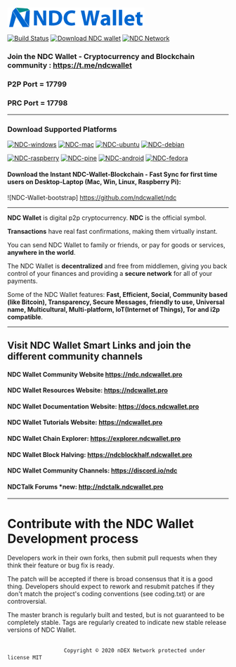 ![NDC-NDC](https://raw.githubusercontent.com/ndcwallet/ndc-site/master/assets/img/ndc-logo.png)

[![Build Status](https://travis-ci.org/ndcpro/ndc.svg?branch=master)](https://travis-ci.org/ndcpro/ndc) [![Download NDC wallet](https://img.shields.io/badge/downloads-latest%20client-blue.svg)](https://github.com/ndexnetwork/ndc/releases/latest) [![NDC Network](https://img.shields.io/badge/network%20status-stable-brightgreen.svg)](http://explorer.ndcwallet.pro)


### Join the NDC Wallet - Cryptocurrency and Blockchain community : https://t.me/ndcwallet

### P2P Port = 17799
### PRC Port = 17798
-------------------

### Download Supported Platforms

[![NDC-windows](http://i.imgur.com/kJIvcip.png)](https://www.ndcwallet.pro/#jf_download) [![NDC-mac](http://i.imgur.com/eW5Hlpc.png)](https://www.ndcwallet.pro/#jf_download) [![NDC-ubuntu](http://imgur.com/orQ2ta4.png)](https://www.ndcwallet.pro/#jf_download) [![NDC-debian](https://i.imgur.com/pPS1OOx.png)](https://www.ndcwallet.pro/#jf_download)

[![NDC-raspberry](http://imgur.com/UJNvyax.png)](https://ndc.org/#jf_download)  [![NDC-pine](http://imgur.com/bUpbcNL.png)](https://www.ndcwallet.pro/#jf_download) [![NDC-android](http://i.imgur.com/Tx4q5Dc.png)](https://www.ndcwallet.pro/#jf_download) [![NDC-fedora](https://i.imgur.com/WCovlZx.png)](https://www.ndcwallet.pro/#jf_download)

#### Download the Instant NDC-Wallet-Blockchain - Fast Sync for first time users on Desktop-Laptop (Mac, Win, Linux, Raspberry Pi):
![NDC-Wallet-bootstrap] https://github.com/ndcwallet/ndc

--------------------

**NDC Wallet** is digital p2p cryptocurrency. **NDC** is the official symbol.

**Transactions** have real fast confirmations, making them virtually instant.

You can send NDC Wallet to family or friends, or pay for goods or services, **anywhere in the world**.

The NDC Wallet is **decentralized** and free from middlemen, giving you back control of your finances and providing a **secure network** for all of your payments.

Some of the NDC Wallet features: **Fast, Efficient, Social, Community based (like Bitcoin), Transparency, Secure Messages, friendly to use, Universal name, Multicultural, Multi-platform, IoT(Internet of Things), Tor and i2p compatible**.

--------------------

## Visit NDC Wallet Smart Links and join the different community channels

#### NDC Wallet Community Website  https://ndc.ndcwallet.pro

#### NDC Wallet Resources Website:  https://ndcwallet.pro

#### NDC Wallet Documentation Website:  https://docs.ndcwallet.pro

#### NDC Wallet Tutorials Website:  https://ndcwallet.pro

#### NDC Wallet Chain Explorer:  https://explorer.ndcwallet.pro

#### NDC Wallet Block Halving:  https://ndcblockhalf.ndcwallet.pro

#### NDC Wallet Community Channels: https://discord.io/ndc

#### NDCTalk Forums *new:  http://ndctalk.ndcwallet.pro







-------------------

# Contribute with the NDC Wallet Development process

Developers work in their own forks, then submit pull requests when
they think their feature or bug fix is ready.

The patch will be accepted if there is broad consensus that it is a
good thing.  Developers should expect to rework and resubmit patches
if they don't match the project's coding conventions (see coding.txt)
or are controversial.

The master branch is regularly built and tested, but is not guaranteed
to be completely stable. Tags are regularly created to indicate new
stable release versions of NDC Wallet.

```

                  Copyright © 2020 nDEX Network protected under license MIT

```

